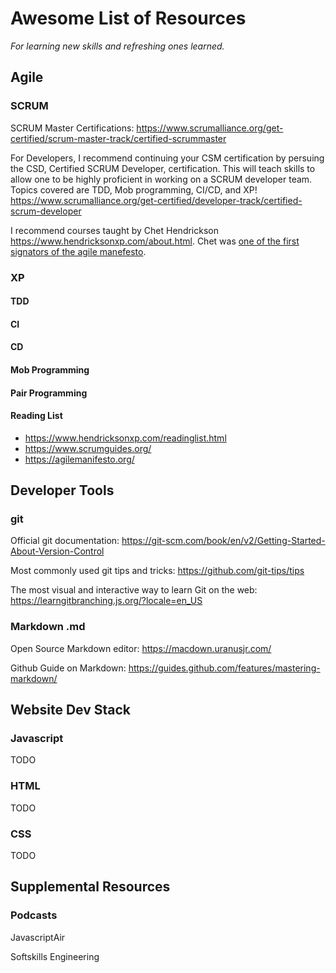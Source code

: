 # Awesome List of Resources
_For learning new skills and refreshing ones learned._

## Agile

### SCRUM

SCRUM Master Certifications:
https://www.scrumalliance.org/get-certified/scrum-master-track/certified-scrummaster

For Developers, I recommend continuing your CSM certification by persuing the CSD, Certified SCRUM Developer, certification.  This will teach skills to allow one to be highly proficient in working on a SCRUM developer team.  Topics covered are TDD, Mob programming, CI/CD, and XP!
https://www.scrumalliance.org/get-certified/developer-track/certified-scrum-developer

I recommend courses taught by Chet Hendrickson https://www.hendricksonxp.com/about.html.  Chet was [one of the first signators of the agile manefesto](https://agilemanifesto.org/display/000000001.html).

### XP

#### TDD

#### CI

#### CD

#### Mob Programming

#### Pair Programming


#### Reading List

* https://www.hendricksonxp.com/readinglist.html
* https://www.scrumguides.org/
* https://agilemanifesto.org/

## Developer Tools

### git

Official git documentation: 
https://git-scm.com/book/en/v2/Getting-Started-About-Version-Control

Most commonly used git tips and tricks: 
https://github.com/git-tips/tips

The most visual and interactive way to learn Git on the web: 
https://learngitbranching.js.org/?locale=en_US

### Markdown .md

Open Source Markdown editor: https://macdown.uranusjr.com/

Github Guide on Markdown: https://guides.github.com/features/mastering-markdown/

## Website Dev Stack

### Javascript

TODO

### HTML

TODO

### CSS

TODO

## Supplemental Resources

### Podcasts

JavascriptAir

Softskills Engineering




